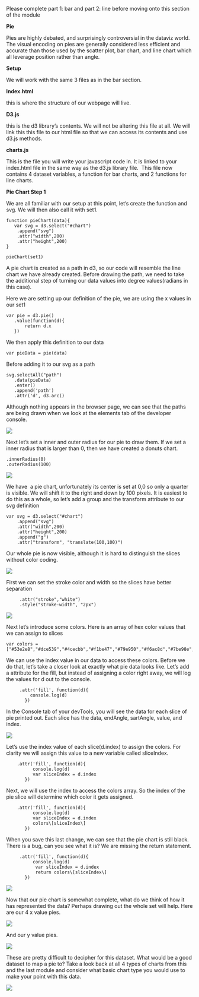 Please complete part 1: bar and part 2: line before moving onto this section of the module

**Pie**

Pies are highly debated, and surprisingly controversial in the dataviz world. The visual encoding on pies are generally considered less efficient and accurate than those used by the scatter plot, bar chart, and line chart which all leverage position rather than angle.

**Setup**

We will work with the same 3 files as in the bar section.

**Index.html**

this is where the structure of our webpage will live.

**D3.js**

this is the d3 library’s contents. We will not be altering this file at all. We will link this this file to our html file so that we can access its contents and use d3.js methods.

**charts.js**

This is the file you will write your javascript code in. It is linked to your index.html file in the same way as the d3.js library file.  This file now contains 4 dataset variables, a function for bar charts, and 2 functions for line charts.

**Pie Chart Step 1**

We are all familiar with our setup at this point, let’s create the function and svg. We will then also call it with set1.

    function pieChart(data){
       var svg = d3.select("#chart")
        .append("svg")
        .attr("width",200)
        .attr("height",200)
    }

    pieChart(set1)

A pie chart is created as a path in d3, so our code will resemble the line chart we have already created. Before drawing the path, we need to take the additional step of turning our data values into degree values(radians in this case).

Here we are setting up our definition of the pie, we are using the x values in our set1

    var pie = d3.pie()
       .value(function(d){
           return d.x
       })

We then apply this definition to our data

    var pieData = pie(data)

Before adding it to our svg as a path

    svg.selectAll("path")
       .data(pieData)
       .enter()
       .append('path')
       .attr('d', d3.arc()

Although nothing appears in the browser page, we can see that the paths are being drawn when we look at the elements tab of the developer console.

![](images/image8.png)

Next let’s set a inner and outer radius for our pie to draw them. If we set a inner radius that is larger than 0, then we have created a donuts chart.

    .innerRadius(0)
    .outerRadius(100)

![](images/image4.png)

We have  a pie chart, unfortunately its center is set at 0,0 so only a quarter is visible. We will shift it to the right and down by 100 pixels. It is easiest to do this as a whole, so let’s add a group and the transform attribute to our svg definition

    var svg = d3.select("#chart")
        .append("svg")
        .attr("width",200)
        .attr("height",200)
        .append("g")
        .attr("transform", "translate(100,100)")  

Our whole pie is now visible, although it is hard to distinguish the slices without color coding.

![](images/image7.png)

First we can set the stroke color and width so the slices have better separation

         .attr("stroke","white")
         .style("stroke-width", "2px")

![](images/image3.png)

Next let’s introduce some colors. Here is an array of hex color values that we can assign to slices

    var colors = ["#53e2e8","#dce539","#4cecbb","#f1be47","#79e950","#f6ac8d","#7be98e","#e5d17c","#8ce1af","#d6db66","#c2e596","#b4e462"]

We can use the index value in our data to access these colors. Before we do that, let’s take a closer look at exactly what pie data looks like. Let’s add a attribute for the fill, but instead of assigning a color right away, we will log the values for d out to the console.

         .attr('fill', function(d){
             console.log(d)
           })

In the Console tab of your devTools, you will see the data for each slice of pie printed out. Each slice has the data, endAngle, sartAngle, value, and index.

![](images/image6.png)

Let’s use the index value of each slice(d.index) to assign the colors. For clarity we will assign this value to a new variable called sliceIndex.

        .attr('fill', function(d){
              console.log(d)
              var sliceIndex = d.index
           })

Next, we will use the index to access the colors array. So the index of the pie slice will determine which color it gets assigned.

        .attr('fill', function(d){
              console.log(d)
              var sliceIndex = d.index
              colors\[sliceIndex\]
           })

When you save this last change, we can see that the pie chart is still black. There is a bug, can you see what it is? We are missing the return statement.

         .attr('fill', function(d){
              console.log(d)
               var sliceIndex = d.index
               return colors\[sliceIndex\]
           })

![](images/image9.png)

Now that our pie chart is somewhat complete, what do we think of how it has represented the data? Perhaps drawing out the whole set will help. Here are our 4 x value pies.

![](images/image1.png)

And our y value pies.

![](images/image5.png)

These are pretty difficult to decipher for this dataset. What would be a good dataset to map a pie to? Take a look back at all 4 types of charts from this and the last module and consider what basic chart type you would use to make your point with this data.

![](images/image2.png)